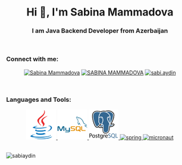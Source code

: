
<h1 align="center">Hi 👋, I'm Sabina Mammadova</h1>
<h3 align="center">I am Java Backend Developer from Azerbaijan</h3>
<br>
<h3 align="left">Connect with me:</h3>
<p align="center">
<a href="https://www.linkedin.com/in/sabina-mammadoffa/" target="blank"><img align="center" src="https://raw.githubusercontent.com/rahuldkjain/github-profile-readme-generator/master/src/images/icons/Social/linked-in-alt.svg" alt="Sabina Mammadova" height="30" width="40" /></a>
<a href="https://www.facebook.com/profile.php?id=61561401359420" &viewas=&show_switched_toast=false&show_switched_tooltip=false&is_tour_dismissed=false&is_tour_completed=false&show_podcast_settings=false&show_community_review_changes=false&should_open_composer=false&badge_type=NEW_MEMBER&show_community_rollback_toast=false&show_community_rollback=false&show_follower_visibility_disclosure=false&bypass_exit_warning=true" target="blank"><img align="center" src="https://raw.githubusercontent.com/rahuldkjain/github-profile-readme-generator/master/src/images/icons/Social/facebook.svg" alt="SABINA MAMMADOVA" height="60" width="80" /></a>
<a href="https://www.instagram.com/sabi.aydin/" target="blank"><img align="center" src="https://raw.githubusercontent.com/rahuldkjain/github-profile-readme-generator/master/src/images/icons/Social/instagram.svg" alt="sabi.aydin" height="60" width="80" /></a>
</p>
<br>
<h3 align="left">Languages and Tools:</h3>
<p align="center"> <a href="https://www.java.com/en/" target="_blank" rel="noreferrer"> <img src="https://raw.githubusercontent.com/devicons/devicon/master/icons/java/java-original.svg" alt="java" width="80" height="80"/> </a> <a href="https://www.mysql.com/" target="_blank" rel="noreferrer"> <img src="https://raw.githubusercontent.com/devicons/devicon/master/icons/mysql/mysql-original-wordmark.svg" alt="mysql" width="80" height="80"/> </a> <a href="https://www.postgresql.org" target="_blank" rel="noreferrer"> <img src="https://raw.githubusercontent.com/devicons/devicon/master/icons/postgresql/postgresql-original-wordmark.svg" alt="postgresql" width="80" height="80"/> </a> <a href="https://spring.io/" target="_blank" rel="noreferrer"> <img src="https://www.vectorlogo.zone/logos/springio/springio-icon.svg" alt="spring" width="80" height="80"/> </a><a href="https://micronaut.io/" target="_blank" rel="noreferrer"> <img src="https://objectcomputing.com/files/2616/2275/4406/micronaut_stacked_black.svg" alt="micronaut" width="80" height="80"/> </a> </p>
<br>
<img align="center" src="https://github-readme-stats.vercel.app/api/top-langs?username=sabiaydin&show_icons=true&locale=en&layout=compact" alt="sabiaydin" />

